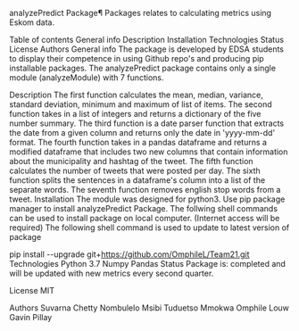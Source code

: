 analyzePredict Package¶
Packages relates to calculating metrics using Eskom data.

Table of contents
General info
Description
Installation
Technologies
Status
License
Authors
General info
The package is developed by EDSA students to display their competence in using Github repo's and producing pip installable packages. The analyzePredict package contains only a single module (analyzeModule) with 7 functions.

Description
The first function calculates the mean, median, variance, standard deviation, minimum and maximum of list of items.
The second function takes in a list of integers and returns a dictionary of the five number summary.
The third function is a date parser function that extracts the date from a given column and returns only the date in 'yyyy-mm-dd' format.
The fourth function takes in a pandas dataframe and returns a modified dataframe that includes two new columns that contain information about the municipality and hashtag of the tweet.
The fifth function calculates the number of tweets that were posted per day.
The sixth function splits the sentences in a dataframe's column into a list of the separate words.
The seventh function removes english stop words from a tweet.
Installation
The module was designed for python3. Use pip package manager to install analyzePredict Package. The follwing shell commands can be used to install package on local computer. (Internet access will be required) The following shell command is used to update to latest version of package

pip install --upgrade git+https://github.com/OmphileL/Team21.git
Technologies
Python 3.7
Numpy
Pandas
Status
Package is: completed and will be updated with new metrics every second quarter.

License
MIT

Authors
Suvarna Chetty
Nombulelo Msibi
Tuduetso Mmokwa
Omphile Louw
Gavin Pillay

